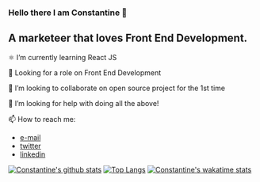 ### Hello there I am Constantine 👋

## A marketeer that loves Front End Development.

⚛️ I’m currently learning React JS

💼 Looking for a role on Front End Development

👯 I’m looking to collaborate on open source project for the 1st time

🤔 I’m looking for help with doing all the above!

📫 How to reach me: 
* [e-mail](mailto:constantinemelios@gmail.com) 
* [twitter](https://twitter.com/Melios_Cos)
* [linkedin](https://www.linkedin.com/in/cmelios/)

[![Constantine's github stats](https://github-readme-stats.vercel.app/api?username=constantineMelios&count_private=true&theme=graywhite)](https://github.com/constantineMelios/github-readme-stats)
[![Top Langs](https://github-readme-stats.vercel.app/api/top-langs/?username=constantineMelios&layout=compact)](https://github.com/constantineMelios/github-readme-stats)
[![Constantine's wakatime stats](https://github-readme-stats.vercel.app/api/wakatime?username=constantineMelios)](https://github.com/constantineMelios/github-readme-stats)
